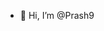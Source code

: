 - 👋 Hi, I’m @Prash9

<!---
Prash9/Prash9 is a ✨ special ✨ repository because its `README.md` (this file) appears on your GitHub profile.
You can click the Preview link to take a look at your changes.
--->
